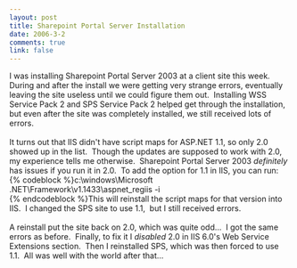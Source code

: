 ```yaml
--- 
layout: post
title: Sharepoint Portal Server Installation
date: 2006-3-2
comments: true
link: false
---
```

I was installing Sharepoint Portal Server 2003 at a client site this week.&nbsp; During and after the install we were getting very strange errors, eventually leaving the site useless until we could figure them out.&nbsp; Installing WSS Service Pack 2 and SPS Service Pack 2 helped get through the installation, but even after the site was completely installed, we still received lots of errors.<br><br>It turns out that IIS didn't have script maps for ASP.NET 1.1, so only 2.0 showed up in the list.&nbsp; Though the updates are supposed to work with 2.0, my experience tells me otherwise.&nbsp; Sharepoint Portal Server 2003 *definitely* has issues if you run it in 2.0.&nbsp; To add the option for 1.1 in IIS, you can run:<br>{% codeblock %}c:\windows\Microsoft .NET\Framework\v1.1433\aspnet_regiis -i<br>{% endcodeblock %}This will reinstall the script maps for that version into IIS.&nbsp; I changed the SPS site to use 1.1,&nbsp; but I still received errors.&nbsp; <br><br>A reinstall put the site back on 2.0, which was quite odd...&nbsp; I got the same errors as before.&nbsp; Finally, to fix it I <i>disabled</i> 2.0 in IIS 6.0's Web Service Extensions section.&nbsp; Then I reinstalled SPS, which was then forced to use 1.1.&nbsp; All was well with the world after that...<br>
